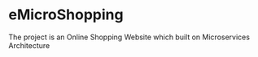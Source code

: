 # eMicroShopping
The project is an Online Shopping Website which built on Microservices Architecture

